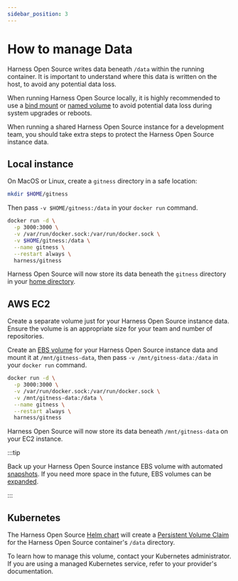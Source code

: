 ```yaml
---
sidebar_position: 3
---
```


# How to manage Data

Harness Open Source writes data beneath `/data` within the running container. It is important to understand where this data is written on the host, to avoid any potential data loss.

When running Harness Open Source locally, it is highly recommended to use a [bind mount](https://docs.docker.com/storage/bind-mounts/) or [named volume](https://docs.docker.com/storage/volumes/) to avoid potential data loss during system upgrades or reboots.

When running a shared Harness Open Source instance for a development team, you should take extra steps to protect the Harness Open Source instance data.

## Local instance

On MacOS or Linux, create a `gitness` directory in a safe location:

```bash
mkdir $HOME/gitness
```

Then pass `-v $HOME/gitness:/data` in your `docker run` command.

```sh {4} showLineNumbers
docker run -d \
  -p 3000:3000 \
  -v /var/run/docker.sock:/var/run/docker.sock \
  -v $HOME/gitness:/data \
  --name gitness \
  --restart always \
  harness/gitness
```

Harness Open Source will now store its data beneath the `gitness` directory in your [home directory](https://en.wikipedia.org/wiki/Home_directory).

## AWS EC2

Create a separate volume just for your Harness Open Source instance data. Ensure the volume is an appropriate size for your team and number of repositories.

Create an [EBS volume](https://docs.aws.amazon.com/AWSEC2/latest/UserGuide/ebs-using-volumes.html) for your Harness Open Source instance data and mount it at `/mnt/gitness-data`, then pass `-v /mnt/gitness-data:/data` in your `docker run` command.

```sh {4} showLineNumbers
docker run -d \
  -p 3000:3000 \
  -v /var/run/docker.sock:/var/run/docker.sock \
  -v /mnt/gitness-data:/data \
  --name gitness \
  --restart always \
  harness/gitness
```

Harness Open Source will now store its data beneath `/mnt/gitness-data` on your EC2 instance.

:::tip

Back up your Harness Open Source instance EBS volume with automated [snapshots](https://docs.aws.amazon.com/AWSEC2/latest/UserGuide/EBSSnapshots.html). If you need more space in the future, EBS volumes can be [expanded](https://docs.aws.amazon.com/AWSEC2/latest/UserGuide/recognize-expanded-volume-linux.html).

:::

## Kubernetes

The Harness Open Source [Helm chart](https://github.com/harness/gitness/tree/main/charts/gitness) will create a [Persistent Volume Claim](https://kubernetes.io/docs/concepts/storage/persistent-volumes/) for the Harness Open Source container's `/data` directory.

To learn how to manage this volume, contact your Kubernetes administrator. If you are using a managed Kubernetes service, refer to your provider's documentation.